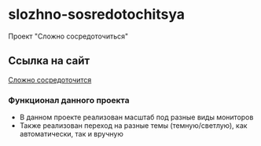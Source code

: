 # slozhno-sosredotochitsya
Проект "Сложно сосредоточиться"
## Ссылка на сайт
[Сложно сосредоточится](https://github.com/AlenaKosenkova/slozhno-sosredotochitsya.git)
### Функционал данного проекта
* В данном проекте реализован масштаб под разные виды мониторов
* Также реализован переход на разные темы (темную/светлую), как автоматически, так и вручную
